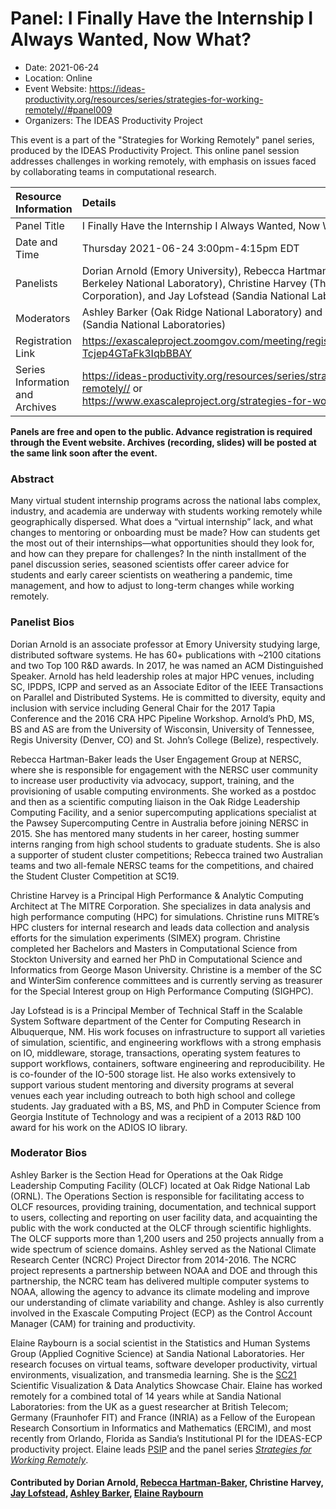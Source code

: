 # Panel: I Finally Have the Internship I Always Wanted, Now What?

- Date: 2021-06-24
- Location: Online
- Event Website: https://ideas-productivity.org/resources/series/strategies-for-working-remotely//#panel009
- Organizers: The IDEAS Productivity Project
			   
This event is a part of the "Strategies for Working Remotely" 
panel series, produced by the IDEAS Productivity
Project.
This online panel session addresses challenges in working remotely, with emphasis on issues faced by collaborating teams in computational research.

Resource Information | Details
:--- | :---			   
Panel Title | I Finally Have the Internship I Always Wanted, Now What?
Date and Time | Thursday 2021-06-24  3:00pm-4:15pm EDT 
Panelists | Dorian Arnold (Emory University), Rebecca Hartman-Baker (Lawrence Berkeley National Laboratory), Christine Harvey (The MITRE Corporation), and Jay Lofstead (Sandia National Laboratories)
Moderators | Ashley Barker (Oak Ridge National Laboratory) and Elaine Raybourn (Sandia National Laboratories)
Registration Link | 	<https://exascaleproject.zoomgov.com/meeting/register/vJItdeqpqz0iE1t-Tcjep4GTaFk3IqbBBAY>
Series Information and Archives | <https://ideas-productivity.org/resources/series/strategies-for-working-remotely//> or<br><https://www.exascaleproject.org/strategies-for-working-remotely/>

**Panels are free and open to the public. Advance registration is required through the Event website. Archives (recording, slides) will be posted at the same link soon after the event.**

### Abstract
<p>Many virtual student internship programs across the national labs complex, industry, and academia are underway with students working remotely while geographically dispersed. What does a “virtual internship” lack, and what changes to mentoring or onboarding must be made? How can students get the most out of their internships—what opportunities should they look for, and how can they prepare for challenges? In the ninth installment of the panel discussion series, seasoned scientists offer career advice for students and early career scientists on weathering a pandemic, time management, and how to adjust to long-term changes while working remotely.</p>

### Panelist Bios
<p>Dorian Arnold is an associate professor at Emory University studying large, distributed software systems. He has 60+ publications with ~2100 citations and two Top 100 R&amp;D awards. In 2017, he was named an ACM Distinguished Speaker. Arnold has held leadership roles at major HPC venues, including SC, IPDPS, ICPP and served as an Associate Editor of the IEEE Transactions on Parallel and Distributed Systems. He is committed to diversity, equity and inclusion with service including General Chair for the 2017 Tapia Conference and the 2016 CRA HPC Pipeline Workshop. Arnold’s PhD, MS, BS and AS are from the University of Wisconsin, University of Tennessee, Regis University (Denver, CO) and St. John’s College (Belize), respectively.</p>
<!-- Bio for panel 9 -->
<p>Rebecca Hartman-Baker leads the User Engagement Group at NERSC, where she is responsible for engagement with the NERSC user community to increase user productivity via advocacy, support, training, and the provisioning of usable computing environments. She worked as a postdoc and then as a scientific computing liaison in the Oak Ridge Leadership Computing Facility, and a senior supercomputing applications specialist at the Pawsey Supercomputing Centre in Australia before joining NERSC in 2015. She has mentored many students in her career, hosting summer interns ranging from high school students to graduate students. She is also a supporter of student cluster competitions; Rebecca trained two Australian teams and two all-female NERSC teams for the competitions, and chaired the Student Cluster Competition at SC19.</p>

<!-- Bio for panel 4
Rebecca Hartman-Baker leads the User Engagement Group at NERSC, where
she is responsible for engagement with the NERSC user community to
increase user productivity via advocacy, support, training, and the
provisioning of usable computing environments. As part of this effort,
she produces a podcast, "NERSC User News", covering topics of interest
to NERSC users, which is syndicated on iTunes, Google Play, and
more. She worked as a postdoc and then as a scientific computing
liaison in the Oak Ridge Leadership Computing Facility, and a senior
supercomputing applications specialist at the Pawsey Supercomputing
Centre before joining NERSC in 2015. Rebecca has hired several dozen
people, including students, postdocs, and staff, but until recently
had never onboarded anyone remotely. This summer she is welcoming two
new staff members and four student interns into her group.
-->
<!-- Panel 9 bio -->
<p>Christine Harvey is a Principal High Performance &amp; Analytic Computing Architect at The MITRE Corporation. She specializes in data analysis and high performance computing (HPC) for simulations.  Christine runs MITRE’s HPC clusters for internal research and leads data collection and analysis efforts for the simulation experiments (SIMEX) program. Christine completed her Bachelors and Masters in Computational Science from Stockton University and earned her PhD in Computational Science and Informatics from George Mason University.  Christine is a member of the SC and WinterSim conference committees and is currently serving as treasurer for the Special Interest group on High Performance Computing (SIGHPC).</p>
<p>Jay Lofstead is is a Principal Member of Technical Staff in the
Scalable System Software department of the Center for Computing
Research in Albuquerque, NM. His work focuses on infrastructure to
support all varieties of simulation, scientific, and engineering
workflows with a strong emphasis on IO, middleware, storage,
transactions, operating system features to support workflows,
containers, software engineering and reproducibility. He is co-founder
of the IO-500 storage list. He also works extensively to support
various student mentoring and diversity programs at several venues
each year including outreach to both high school and college
students. Jay graduated with a BS, MS, and PhD in Computer Science
from Georgia Institute of Technology and was a recipient of a 2013 R&amp;D
100 award for his work on the ADIOS IO library.</p>

### Moderator Bios
<!-- Panel 9 bio -->
<p>Ashley Barker is the Section Head for Operations at the Oak Ridge Leadership Computing Facility (OLCF) located at Oak Ridge National Lab (ORNL). The Operations Section is responsible for facilitating access to OLCF resources, providing training, documentation, and technical support to users, collecting and reporting on user facility data, and acquainting the public with the work conducted at the OLCF through scientific highlights. The OLCF supports more than 1,200 users and 250 projects annually from a wide spectrum of science domains. Ashley served as the National Climate Research Center (NCRC) Project Director from 2014-2016. The NCRC project represents a partnership between NOAA and DOE and through this partnership, the NCRC team has delivered multiple computer systems to NOAA, allowing the agency to advance its climate modeling and improve our understanding of climate variability and change. Ashley is also currently involved in the Exascale Computing Project (ECP) as the Control Account Manager (CAM) for training and productivity.</p>

<!-- Bio prior to 2021-05-20
Ashley Barker is the Group Leader for the User Assistance and Outreach
(UAO) team at the Oak Ridge Leadership Computing Facility (OLCF)
located at Oak Ridge National Lab (ORNL). UAO is responsible for
facilitating access to OLCF resources, providing training,
documentation, and technical support to users, collecting and
reporting on user facility data, and acquainting the public with the
work conducted at the OLCF through scientific highlights. The OLCF
supports more than 1,200 users and 250 projects annually from a wide
spectrum of science domains. Ashley served as the National Climate
Research Center (NCRC) Project Director from 2014-2016. The NCRC
project represents a partnership between NOAA and DOE and through this
partnership, the NCRC team has delivered multiple computer systems to
NOAA, allowing the agency to advance its climate modeling and improve
our understanding of climate variability and change. Ashley is also
currently involved in the Exascale Computing Project (ECP) as the
Control Account Manager (CAM) for training and productivity.
-->
<!-- Bio for panelist 8 -->
<p>Elaine Raybourn is a social scientist in the Statistics and Human Systems Group (Applied Cognitive Science) at Sandia National Laboratories. Her research focuses on virtual teams, software developer productivity, virtual environments, visualization, and transmedia learning. She is the <a href="https://sc21.supercomputing.org/program/posters/scientific-visualization-data-analytics-showcase/">SC21</a> Scientific Visualization &amp; Data Analytics Showcase Chair. Elaine has worked remotely for a combined total of 14 years while at Sandia National Laboratories: from the UK as a guest researcher at British Telecom; Germany (Fraunhofer FIT) and France (INRIA) as a Fellow of the European Research Consortium in Informatics and Mathematics (ERCIM), and most recently from Orlando, Florida as Sandia’s Institutional PI for the IDEAS-ECP productivity project. Elaine leads <a href="https://bssw.io/psip/">PSIP</a> and the panel series <em><a href="https://www.exascaleproject.org/strategies-for-working-remotely/">Strategies for Working Remotely</a></em>.</p>

<!-- Bio for panelist 7 
Elaine Raybourn is a social scientist in the Statistics and Human Systems Group (Applied Cognitive Science) at Sandia National Laboratories. Her research focuses on virtual teams, software developer productivity, scientific visualization, and transmedia learning. She has worked remotely for a combined total of 14 years while at Sandia National Laboratories: from the UK as a guest researcher at British Telecom; Germany (Fraunhofer FIT) and France (INRIA) as a Fellow of the European Research Consortium in Informatics and Mathematics (ERCIM), and most recently from Orlando, Florida as Sandia’s Institutional PI for the IDEAS-ECP productivity project. She leads [PSIP](https://bssw.io/psip/) and the panel series [Strategies for Working Remotely](https://www.exascaleproject.org/strategies-for-working-remotely/).
-->

<!-- Bio for moderator 4 
Elaine Raybourn is a social scientist in the Statistics and Human
Systems Group (Applied Cognitive Science) at Sandia National
Laboratories. Her research focuses on virtual teams, software
developer productivity, and transmedia learning. She has worked
remotely for a combined total of 14 years while at Sandia National
Laboratories: from the UK as a guest researcher at British Telecom;
Germany (Fraunhofer FIT) and France (INRIA) as a Fellow of the
European Research Consortium in Informatics and Mathematics (ERCIM),
and most recently from Orlando, Florida as Sandia's Institutional PI
for the IDEAS-ECP productivity project. She leads the panel series
*Strategies for Working Remotely*.
-->

<!-- Bio for moderator 2, 3
Elaine Raybourn is a social scientist who has worked remotely for a
combined total of 14 years while at Sandia National Laboratories: from
the UK as a guest researcher at British Telecom; Germany (FhG FIT) and
France (INRIA) as a Fellow of the European Research Consortium in
Informatics and Mathematics (ERCIM), and most recently from Orlando,
Florida as a member of Sandia’s Statistics and Human Systems Group
(Applied Cognitive Science) and the IDEAS-ECP productivity project.
-->

<!--- Bio for panel 1 
<p>Elaine Raybourn is a social scientist who has worked remotely for a
combined total of 14 years while at Sandia National Laboratories: from
the UK as a guest researcher at British Telecom; Germany and France as
a Fellow of the European Research Consortium in Informatics and
Mathematics (ERCIM), and most recently from Orlando, Florida as a
member of Sandia’s Statistics and Human Systems Group and the
IDEAS-ECP productivity project.</p>
--->
#### Contributed by Dorian Arnold, [Rebecca Hartman-Baker](https://github.com/hartmanbaker "Rebecca Hartman-Baker's GitHub Profile"), Christine Harvey, [Jay Lofstead](https://github.com/gflofst "Jay Lofstead's GitHub Profile"), [Ashley Barker](https://github.com/ashley08 "Ashley Barker GitHub Profile"), [Elaine Raybourn](https://github.com/elaineraybourn "Elaine Raybourn's GitHub Profile")

<!---
Publish: yes
Categories: skills
Topics: online learning
Level: 2
Prerequisites: default
Aggregate: none
--->

